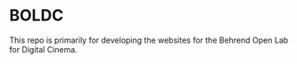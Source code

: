 # BOLDC
This repo is primarily for developing the websites for the Behrend Open Lab for Digital Cinema.
